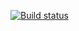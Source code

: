 [![Build status](https://ci.appveyor.com/api/projects/status/c9vfrhba3r4oo3st?svg=true)](https://ci.appveyor.com/project/AleksandrKovalkov/selenium)
